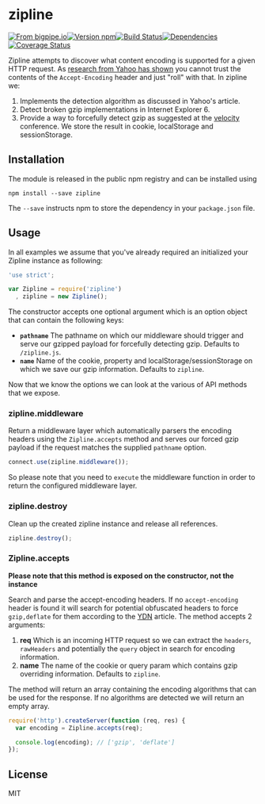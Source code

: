 # zipline

[![From bigpipe.io][from]](http://bigpipe.io)[![Version npm][version]](http://browsenpm.org/package/zipline)[![Build Status][build]](https://travis-ci.org/bigpipe/zipline)[![Dependencies][david]](https://david-dm.org/bigpipe/zipline)[![Coverage Status][cover]](https://coveralls.io/r/bigpipe/zipline?branch=master)

[from]: https://img.shields.io/badge/from-bigpipe.io-9d8dff.svg?style=flat-square
[version]: http://img.shields.io/npm/v/zipline.svg?style=flat-square
[build]: http://img.shields.io/travis/bigpipe/zipline/master.svg?style=flat-square
[david]: https://img.shields.io/david/bigpipe/zipline.svg?style=flat-square
[cover]: http://img.shields.io/coveralls/bigpipe/zipline/master.svg?style=flat-square

Zipline attempts to discover what content encoding is supported for a given HTTP
request. As [research from Yahoo has shown][ydn] you cannot trust the contents
of the `Accept-Encoding` header and just "roll" with that. In zipline we:

1. Implements the detection algorithm as discussed in Yahoo's article.
2. Detect broken gzip implementations in Internet Explorer 6.
3. Provide a way to forcefully detect gzip as suggested at the
   [velocity][velocity] conference. We store the result in cookie, localStorage
   and sessionStorage.

## Installation

The module is released in the public npm registry and can be installed using

```
npm install --save zipline
```

The `--save` instructs npm to store the dependency in your `package.json` file.

## Usage

In all examples we assume that you've already required an initialized your
Zipline instance as following:

```js
'use strict';

var Zipline = require('zipline')
  , zipline = new Zipline();
```

The constructor accepts one optional argument which is an option object that can
contain the following keys:

- **`pathname`** The pathname on which our middleware should trigger and serve
  our gzipped payload for forcefully detecting gzip. Defaults to `/zipline.js`.
- **`name`** Name of the cookie, property and localStorage/sessionStorage on
  which we save our gzip information. Defaults to `zipline`.

Now that we know the options we can look at the various of API methods that we
expose.

### zipline.middleware

Return a middleware layer which automatically parsers the encoding headers using
the `Zipline.accepts` method and serves our forced gzip payload if the request
matches the supplied `pathname` option.

```js
connect.use(zipline.middleware());
```

So please note that you need to `execute` the middleware function in order to
return the configured middleware layer.

### zipline.destroy

Clean up the created zipline instance and release all references.

```js
zipline.destroy();
```

### Zipline.accepts

**Please note that this method is exposed on the constructor, not the instance**

Search and parse the accept-encoding headers. If no `accept-encoding` header is
found it will search for potential obfuscated headers to force `gzip,deflate`
for them according to the [YDN][ydn] article. The method accepts 2 arguments:

1. **req** Which is an incoming HTTP request so we can extract the `headers`,
   `rawHeaders` and potentially the `query` object in search for encoding
   information.
2. **name** The name of the cookie or query param which contains gzip overriding
   information. Defaults to `zipline`.

The method will return an array containing the encoding algorithms that can be
used for the response. If no algorithms are detected we will return an empty
array.

```js
require('http').createServer(function (req, res) {
  var encoding = Zipline.accepts(req);

  console.log(encoding); // ['gzip', 'deflate']
});
```

## License

MIT

[ydn]: http://developer.yahoo.com/blogs/ydn/posts/2010/12/pushing-beyond-gzipping
[velocity]: http://velocityconf.com/velocity2010/public/schedule/detail/14334
